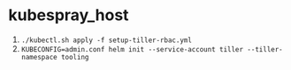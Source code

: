 # kubespray_host

1. `./kubectl.sh apply -f setup-tiller-rbac.yml`
1. `KUBECONFIG=admin.conf helm init --service-account tiller --tiller-namespace tooling`